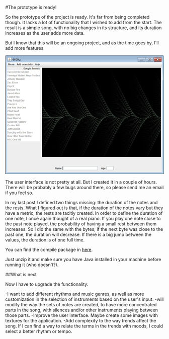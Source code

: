 #The prototype is ready!

So the prototype of the project is ready. It's far from being completed though. It lacks a lot of functionality that I wished to add from the start.
The result is a simple song, with no big changes in its structure, and its duration increases as the user adds more data.

But I know that this will be an ongoing project, and as the time goes by, I'll add more features.

![First interface](../project_images/screenshot1.jpg?raw=true "First Interface")

The user interface is not pretty at all. But I created it in a couple of hours. There will be probably a few bugs around there, so please send me an email if you feel so.

In my last post I defined two things missing: the duration of the notes and the rests. What I figured out is that, if the duration of the notes vary but they have a metric, the rests are tacitly created.
In order to define the duration of one note, I once again thought of a real piano. If you play one note close to the past note played, the probability of having a small rest between them increases. So I did the same with the bytes; if the next byte was close to the past one, the duration will decrease. If there is a big jump between the values, the duration is of one full time.

You can find the compile package in [here](../project_code/440hz/target/440hz-0.0.1-SNAPSHOT-jar-with-dependencies.zip).

Just unzip it and make sure you have Java installed in your machine before running it (who doesn't?).

##What is next

Now I have to upgrade the functionality: 

-I want to add different rhythms and music genres, as well as more customization in the selection of instruments based on the user's input.
-will modify the way the sets of notes are created, to have more concentrated parts in the song, with silences and/or other instruments playing between those parts.
-Improve the user interface. Maybe create some images with textures for the application.
-Add complexity to the way trends affect the song. If I can find a way to relate the terms in the trends with moods, I could select a better rhythm or tempo.

